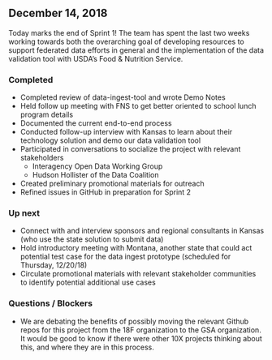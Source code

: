 ## December 14, 2018

Today marks the end of Sprint 1! The team has spent the last two weeks working towards both the overarching goal of developing resources to support federated data efforts in general and the implementation of the data validation tool with USDA’s Food & Nutrition Service.

### Completed
- Completed review of data-ingest-tool and wrote Demo Notes
- Held follow up meeting with FNS to get better oriented to school lunch program details
- Documented the current end-to-end process
- Conducted follow-up interview with Kansas to learn about their technology solution and demo our data validation tool
- Participated in conversations to socialize the project with relevant stakeholders
  - Interagency Open Data Working Group
  - Hudson Hollister of the Data Coalition
- Created preliminary promotional materials for outreach
- Refined issues in GitHub in preparation for Sprint 2

### Up next
- Connect with and interview sponsors and regional consultants in Kansas (who use the state solution to submit data)
- Hold introductory meeting with Montana, another state that could act potential test case for the data ingest prototype (scheduled for Thursday, 12/20/18)
- Circulate promotional materials with relevant stakeholder communities to identify potential additional use cases

### Questions / Blockers
- We are debating the benefits of possibly moving the relevant Github repos for this project from the 18F organization to the GSA organization. It would be good to know if there were other 10X projects thinking about this, and where they are in this process.

